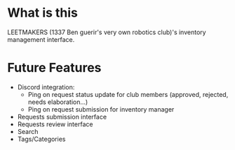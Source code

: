 # What is this
LEETMAKERS (1337 Ben guerir's very own robotics club)'s inventory management interface.

# Future Features
- Discord integration:
    - Ping on request status update for club members (approved, rejected, needs elaboration...)
    - Ping on request submission for inventory manager
- Requests submission interface
- Requests review interface
- Search
- Tags/Categories
